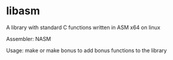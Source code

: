 # libasm
A library with standard C functions written in ASM x64 on linux

Assembler: NASM

Usage: make or make bonus to add bonus functions to the library
